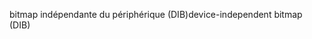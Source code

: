 <span data-ttu-id="0faa5-101">bitmap indépendante du périphérique (DIB)</span><span class="sxs-lookup"><span data-stu-id="0faa5-101">device-independent bitmap (DIB)</span></span>